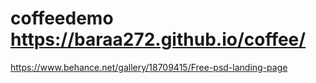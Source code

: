 # coffeedemo https://baraa272.github.io/coffee/
https://www.behance.net/gallery/18709415/Free-psd-landing-page

